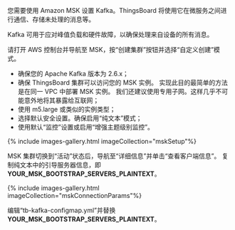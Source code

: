 您需要使用 Amazon MSK 设置 Kafka。ThingsBoard 将使用它在微服务之间进行通信、存储未处理的消息等。

Kafka 可用于应对峰值负载和硬件故障，以确保处理来自设备的所有消息。

请打开 AWS 控制台并导航至 MSK，按“创建集群”按钮并选择“自定义创建”模式。

* 确保您的 Apache Kafka 版本为 2.6.x；
* 确保 ThingsBoard 集群可以访问您的 MSK 实例。
  实现此目的最简单的方法是在同一 VPC 中部署 MSK 实例。
  我们还建议使用专用子网。这样几乎不可能意外地将其暴露给互联网；
* 使用 m5.large 或类似的实例类型；
* 选择默认安全设置。确保启用“纯文本”模式；
* 使用默认“监控”设置或启用“增强主题级别监控”。

{% include images-gallery.html imageCollection="mskSetup"%}

MSK 集群切换到“活动”状态后，导航至“详细信息”并单击“查看客户端信息”。
复制纯文本中的引导服务器信息，即 **YOUR_MSK_BOOTSTRAP_SERVERS_PLAINTEXT**。

{% include images-gallery.html imageCollection="mskConnectionParams"%}

编辑“tb-kafka-configmap.yml”并替换 **YOUR_MSK_BOOTSTRAP_SERVERS_PLAINTEXT**。